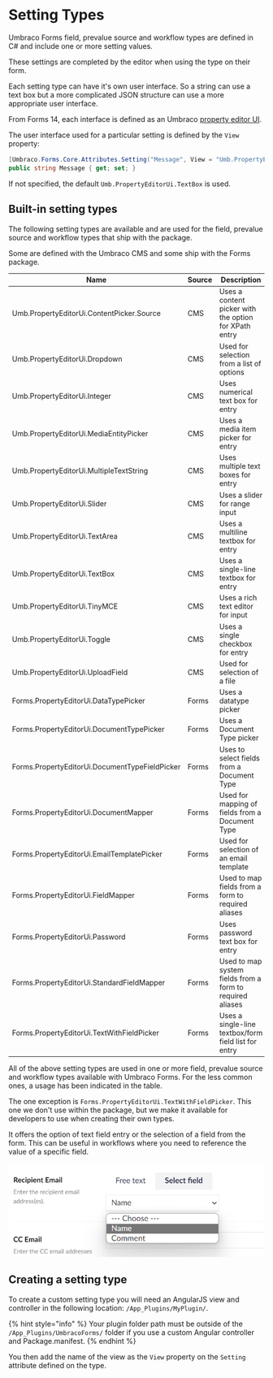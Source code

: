 # Setting Types

Umbraco Forms field, prevalue source and workflow types are defined in C# and include one or more setting values.

These settings are completed by the editor when using the type on their form.

Each setting type can have it's own user interface. So a string can use a text box but a more complicated JSON structure can use a more appropriate user interface.

From Forms 14, each interface is defined as an Umbraco [property editor UI](https://docs.umbraco.com/umbraco-cms/extending/property-editors/composition/property-editor-ui).

The user interface used for a particular setting is defined by the `View` property:

```csharp
[Umbraco.Forms.Core.Attributes.Setting("Message", View = "Umb.PropertyEditorUi.TextBox")]
public string Message { get; set; }
```

If not specified, the default `Umb.PropertyEditorUi.TextBox` is used.

## Built-in setting types

The following setting types are available and are used for the field, prevalue source and workflow types that ship with the package.

Some are defined with the Umbraco CMS and some ship with the Forms package.

| Name                                             | Source       | Description                                                       | Used in                                         |
|--------------------------------------------------|--------------|-------------------------------------------------------------------|-------------------------------------------------|
| Umb.PropertyEditorUi.ContentPicker.Source        | CMS          | Uses a content picker with the option for XPath entry             | The "Save as Umbraco node" workflow             |
| Umb.PropertyEditorUi.Dropdown                    | CMS          | Used for selection from a list of options                         |                                                 |
| Umb.PropertyEditorUi.Integer                     | CMS          | Uses numerical text box for entry                                 |                                                 |
| Umb.PropertyEditorUi.MediaEntityPicker           | CMS          | Uses a media item picker for entry                                | The "Send email with XSLT template" workflow    |
| Umb.PropertyEditorUi.MultipleTextString          | CMS          | Uses multiple text boxes for entry                                | Not used in core types                          |
| Umb.PropertyEditorUi.Slider                      | CMS          | Uses a slider for range input                                     | The "reCAPTCHAv3" field type                    |
| Umb.PropertyEditorUi.TextArea                    | CMS          | Uses a multiline textbox for entry                                |                                                 |
| Umb.PropertyEditorUi.TextBox                     | CMS          | Uses a single-line textbox for entry                              |                                                 |
| Umb.PropertyEditorUi.TinyMCE                     | CMS          | Uses a rich text editor for input                                 | The "Send email" workflows                      |
| Umb.PropertyEditorUi.Toggle                      | CMS          | Uses a single checkbox for entry                                  |                                                 |
| Umb.PropertyEditorUi.UploadField                 | CMS          | Used for selection of a file                                      | The "Text file" prevalue source                 |
| Forms.PropertyEditorUi.DataTypePicker            | Forms        | Uses a datatype picker                                            | The "Umbraco prevalues" prevalue source         |
| Forms.PropertyEditorUi.DocumentTypePicker        | Forms        | Uses a Document Type picker                                       | The "Umbraco nodes" prevalue source             |
| Forms.PropertyEditorUi.DocumentTypeFieldPicker   | Forms        | Uses to select fields from a Document Type                        | The "Umbraco nodes" prevalue source             |
| Forms.PropertyEditorUi.DocumentMapper            | Forms        | Used for mapping of fields from a Document Type                   | The "Save as Umbraco node" workflow             |
| Forms.PropertyEditorUi.EmailTemplatePicker       | Forms        | Used for selection of an email template                           | The "Send email with Razor template" workflow   |
| Forms.PropertyEditorUi.FieldMapper               | Forms        | Used to map fields from a form to required aliases                | The "Send to URL" workflow                      |
| Forms.PropertyEditorUi.Password                  | Forms        | Uses password text box for entry                                  |                                                 |
| Forms.PropertyEditorUi.StandardFieldMapper       | Forms        | Used to map system fields from a form to required aliases         | The "Send to URL" workflow                      |
| Forms.PropertyEditorUi.TextWithFieldPicker       | Forms        | Uses a single-line textbox/form field list for entry              | Not used in core types                          |

All of the above setting types are used in one or more field, prevalue source and workflow types available with Umbraco Forms. For the less common ones, a usage has been indicated in the table.

The one exception is `Forms.PropertyEditorUi.TextWithFieldPicker`.  This one we don't use within the package, but we make it available for developers to use when creating their own types.

It offers the option of text field entry or the selection of a field from the form. This can be useful in workflows where you need to reference the value of a specific field.

![Text with field picker](./images/text-with-field-picker.png)

## Creating a setting type

To create a custom setting type you will need an AngularJS view and controller in the following location: `/App_Plugins/MyPlugin/`.

{% hint style="info" %}
Your plugin folder path must be outside of the `/App_Plugins/UmbracoForms/` folder if you use a custom Angular controller and Package.manifest.
{% endhint %}

You then add the name of the view as the `View` property on the `Setting` attribute defined on the type.
